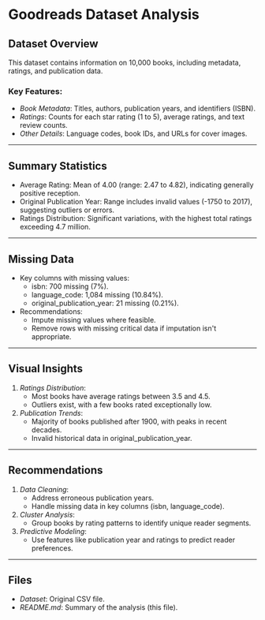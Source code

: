# Goodreads Dataset Analysis

## Dataset Overview
This dataset contains information on 10,000 books, including metadata, ratings, and publication data.

### Key Features:
- *Book Metadata*: Titles, authors, publication years, and identifiers (ISBN).
- *Ratings*: Counts for each star rating (1 to 5), average ratings, and text review counts.
- *Other Details*: Language codes, book IDs, and URLs for cover images.

---

## Summary Statistics
- Average Rating: Mean of 4.00 (range: 2.47 to 4.82), indicating generally positive reception.
- Original Publication Year: Range includes invalid values (-1750 to 2017), suggesting outliers or errors.
- Ratings Distribution: Significant variations, with the highest total ratings exceeding 4.7 million.

---

## Missing Data
- Key columns with missing values:
  - isbn: 700 missing (7%).
  - language_code: 1,084 missing (10.84%).
  - original_publication_year: 21 missing (0.21%).
- Recommendations:
  - Impute missing values where feasible.
  - Remove rows with missing critical data if imputation isn't appropriate.

---

## Visual Insights
1. *Ratings Distribution*:
   - Most books have average ratings between 3.5 and 4.5.
   - Outliers exist, with a few books rated exceptionally low.
2. *Publication Trends*:
   - Majority of books published after 1900, with peaks in recent decades.
   - Invalid historical data in original_publication_year.

---

## Recommendations
1. *Data Cleaning*:
   - Address erroneous publication years.
   - Handle missing data in key columns (isbn, language_code).
2. *Cluster Analysis*:
   - Group books by rating patterns to identify unique reader segments.
3. *Predictive Modeling*:
   - Use features like publication year and ratings to predict reader preferences.

---

## Files
- *Dataset*: Original CSV file.
- *README.md*: Summary of the analysis (this file).